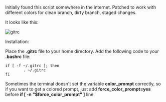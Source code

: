 Initially found this script somewhere in the internet. Patched to work with different colors for clean branch, dirty branch, staged changes.

It looks like this:

![gitrc](https://cloud.githubusercontent.com/assets/2694027/3011768/0abf2b16-df30-11e3-817d-b804097345b1.png)

Installation:

Place the **.gitrc** file to your home directory. Add the following code to your **.bashrc** file:

```Shell
if [ -f ~/.gitrc ]; then
        . ~/.gitrc
fi
```

Sometimes the terminal doesn't set the variable **color_prompt** correctly, so if you want to get a colored prompt, just add **force_color_prompt=yes** before **if [ -n "$force_color_prompt" ]** line.

